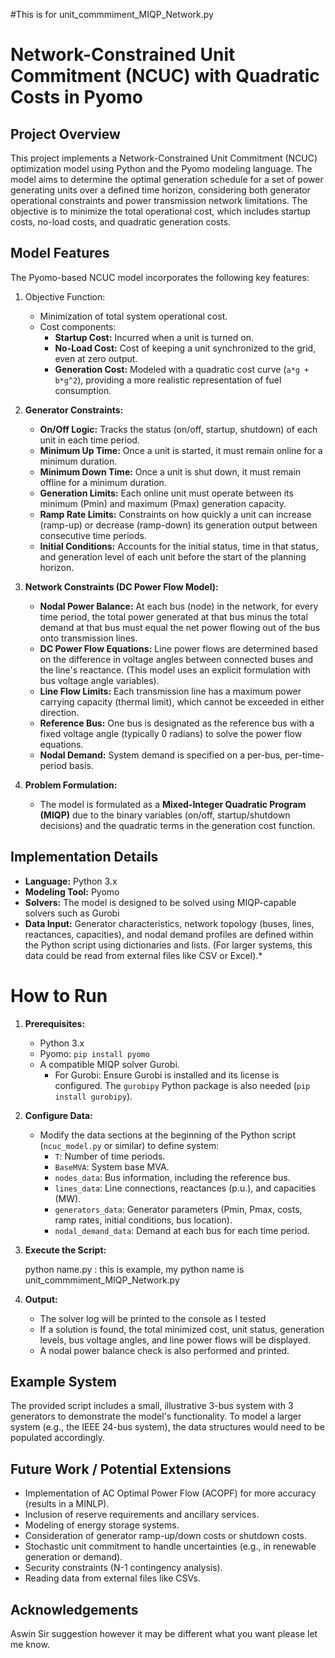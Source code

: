 #This is for unit_commmiment_MIQP_Network.py


# Network-Constrained Unit Commitment (NCUC) with Quadratic Costs in Pyomo

## Project Overview

This project implements a Network-Constrained Unit Commitment (NCUC) optimization model using Python and the Pyomo modeling language. The model aims to determine the optimal generation schedule for a set of power generating units over a defined time horizon, considering both generator operational constraints and power transmission network limitations. The objective is to minimize the total operational cost, which includes startup costs, no-load costs, and quadratic generation costs.

## Model Features

The Pyomo-based NCUC model incorporates the following key features:

1.  Objective Function:
    - Minimization of total system operational cost.
    - Cost components:
        *   **Startup Cost:** Incurred when a unit is turned on.
        *   **No-Load Cost:** Cost of keeping a unit synchronized to the grid, even at zero output.
        *   **Generation Cost:** Modeled with a quadratic cost curve (`a*g + b*g^2`), providing a more realistic representation of fuel consumption.

2.  **Generator Constraints:**
    *   **On/Off Logic:** Tracks the status (on/off, startup, shutdown) of each unit in each time period.
    *   **Minimum Up Time:** Once a unit is started, it must remain online for a minimum duration.
    *   **Minimum Down Time:** Once a unit is shut down, it must remain offline for a minimum duration.
    *   **Generation Limits:** Each online unit must operate between its minimum (Pmin) and maximum (Pmax) generation capacity.
    *   **Ramp Rate Limits:** Constraints on how quickly a unit can increase (ramp-up) or decrease (ramp-down) its generation output between consecutive time periods.
    *   **Initial Conditions:** Accounts for the initial status, time in that status, and generation level of each unit before the start of the planning horizon.

3.  **Network Constraints (DC Power Flow Model):**
    *   **Nodal Power Balance:** At each bus (node) in the network, for every time period, the total power generated at that bus minus the total demand at that bus must equal the net power flowing out of the bus onto transmission lines.
    *   **DC Power Flow Equations:** Line power flows are determined based on the difference in voltage angles between connected buses and the line's reactance. (This model uses an explicit formulation with bus voltage angle variables).
    *   **Line Flow Limits:** Each transmission line has a maximum power carrying capacity (thermal limit), which cannot be exceeded in either direction.
    *   **Reference Bus:** One bus is designated as the reference bus with a fixed voltage angle (typically 0 radians) to solve the power flow equations.
    *   **Nodal Demand:** System demand is specified on a per-bus, per-time-period basis.

4.  **Problem Formulation:**
    *   The model is formulated as a **Mixed-Integer Quadratic Program (MIQP)** due to the binary variables (on/off, startup/shutdown decisions) and the quadratic terms in the generation cost function.

## Implementation Details

*   **Language:** Python 3.x
*   **Modeling Tool:** Pyomo
*   **Solvers:** The model is designed to be solved using MIQP-capable solvers such as Gurobi
*   **Data Input:** Generator characteristics, network topology (buses, lines, reactances, capacities), and nodal demand profiles are defined within the Python script using dictionaries and lists. (For larger systems, this data could be read from external files like CSV or Excel).*

# How to Run

1.  **Prerequisites:**
    *   Python 3.x
    *   Pyomo: `pip install pyomo`
    *   A compatible MIQP solver Gurobi.
        *   For Gurobi: Ensure Gurobi is installed and its license is configured. The `gurobipy` Python package is also needed (`pip install gurobipy`).
       
2.  **Configure Data:**
    *   Modify the data sections at the beginning of the Python script (`ncuc_model.py` or similar) to define system:
        *   `T`: Number of time periods.
        *   `BaseMVA`: System base MVA.
        *   `nodes_data`: Bus information, including the reference bus.
        *   `lines_data`: Line connections, reactances (p.u.), and capacities (MW).
        *   `generators_data`: Generator parameters (Pmin, Pmax, costs, ramp rates, initial conditions, bus location).
        *   `nodal_demand_data`: Demand at each bus for each time period.

3.  **Execute the Script:**
   
    python name.py : this is example, my python name is unit_commmiment_MIQP_Network.py
   

4.  **Output:**
    *   The solver log will be printed to the console as I tested
    *   If a solution is found, the total minimized cost, unit status, generation levels, bus voltage angles, and line power flows will be displayed.
    *   A nodal power balance check is also performed and printed.

## Example System

The provided script includes a small, illustrative 3-bus system with 3 generators to demonstrate the model's functionality. To model a larger system (e.g., the IEEE 24-bus system), the data structures would need to be populated accordingly.

## Future Work / Potential Extensions

*   Implementation of AC Optimal Power Flow (ACOPF) for more accuracy (results in a MINLP).
*   Inclusion of reserve requirements and ancillary services.
*   Modeling of energy storage systems.
*   Consideration of generator ramp-up/down costs or shutdown costs.
*   Stochastic unit commitment to handle uncertainties (e.g., in renewable generation or demand).
*   Security constraints (N-1 contingency analysis).
*   Reading data from external files like CSVs.

## Acknowledgements

 Aswin Sir suggestion however it may be different what you want please let me know.
